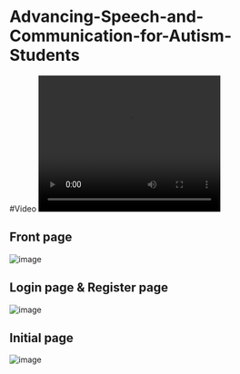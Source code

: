 # Advancing-Speech-and-Communication-for-Autism-Students

#Video
<video src="autism_vid (1) test 3.mp4" width="320" height="240" controls>

## Front page
![image](https://github.com/user-attachments/assets/3a0b7091-3050-479d-acb8-d713bf200d83)

## Login page & Register page
![image](https://github.com/user-attachments/assets/86b02bea-e00c-442b-bf2b-9551aadfea43)

## Initial page
![image](https://github.com/user-attachments/assets/1f02d5df-d1e8-4c48-852b-9e8f2131f29b)
